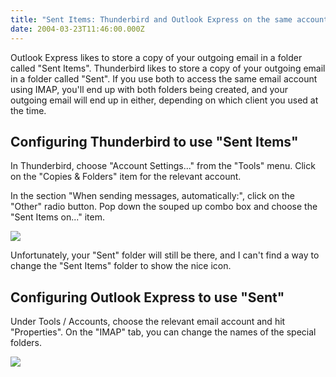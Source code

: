 ```yaml
---
title: "Sent Items: Thunderbird and Outlook Express on the same account"
date: 2004-03-23T11:46:00.000Z
---
```

Outlook Express likes to store a copy of your outgoing email in a folder called "Sent Items". Thunderbird likes to store a copy of your outgoing email in a folder called "Sent". If you use both to access the same email account using IMAP, you'll end up with both folders being created, and your outgoing email will end up in either, depending on which client you used at the time.

## Configuring Thunderbird to use "Sent Items"

In Thunderbird, choose "Account Settings..." from the "Tools" menu. Click on the "Copies & Folders" item for the relevant account.

In the section "When sending messages, automatically:", click on the "Other" radio button. Pop down the souped up combo box and choose the "Sent Items on..." item.

![](/images/e9a7259397c5d26acc6720a9ee7c1417-193.png)

Unfortunately, your "Sent" folder will still be there, and I can't find a way to change the "Sent Items" folder to show the nice icon.

## Configuring Outlook Express to use "Sent"

Under Tools / Accounts, choose the relevant email account and hit "Properties". On the "IMAP" tab, you can change the names of the special folders.

![](/images/68a7b382cb491c347a36918ca2e08809-195.png)
